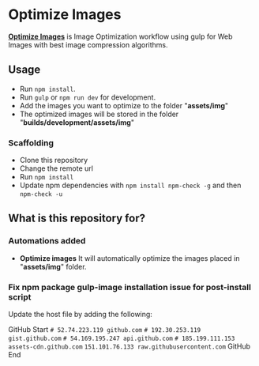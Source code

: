# Optimize Images

**[Optimize Images](https://github.com/kathirr007/Optimize-Images)** is Image Optimization workflow using gulp for Web Images with best image compression algorithms.

## Usage

-   Run `npm install`.
-   Run `gulp` or `npm run dev` for development.
-   Add the images you want to optimize to the folder "**assets/img**"
-   The optimized images will be stored in the folder "**builds/development/assets/img**"

### Scaffolding

-   Clone this repository
-   Change the remote url
-   Run `npm install`
-   Update npm dependencies with `npm install npm-check -g` and then `npm-check -u`

## What is this repository for?

### Automations added

-   **Optimize images** It will automatically optimize the images placed in "**assets/img**" folder.

### Fix npm package gulp-image installation issue for post-install script

Update the host file by adding the following:

GitHub Start
`# 52.74.223.119 github.com`
`# 192.30.253.119 gist.github.com`
`# 54.169.195.247 api.github.com`
`# 185.199.111.153 assets-cdn.github.com`
`151.101.76.133 raw.githubusercontent.com`
GitHub End
